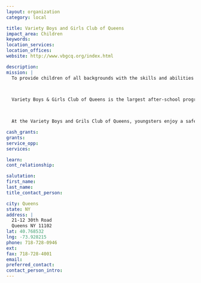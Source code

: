 ```yaml
---
layout: organization
category: local

title: Variety Boys and Girls Club of Queens
impact_area: Children
keywords: 
location_services: 
location_offices: 
website: http://www.vbgcq.org/index.html

description: 
mission: |
  To provide children of all backgrounds with the skills and abilities that will develop in them the qualities of self-esteem and self-confidence, which are needed to become responsible citizens and leaders."

  

  Variety Boys & Girls Club of Queens is the largest after-school program in Western Queens. With more than 1,000 members paying $25 (or less if the family cannot afford it) we care for nearly 200 children during our after school program.

  

  At the Variety Boys and Grils Club of Queens, youngsters enjoy a safe, active and positive environment as a constructive alternative to the streets.

cash_grants: 
grants: 
service_opp: 
services: 

learn: 
cont_relationship: 

salutation: 
first_name: 
last_name: 
title_contact_person: 

city: Queens
state: NY
address: |
  21-12 30th Road  
  Queens NY 11102
lat: 40.768532
lng: -73.928215
phone: 718-728-0946
ext: 
fax: 718-728-4001
email: 
preferred_contact: 
contact_person_intro: 
---
```

